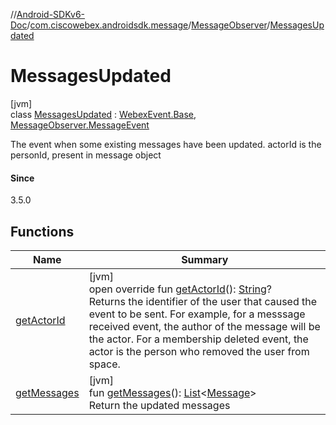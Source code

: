 //[Android-SDKv6-Doc](../../../../index.md)/[com.ciscowebex.androidsdk.message](../../index.md)/[MessageObserver](../index.md)/[MessagesUpdated](index.md)

# MessagesUpdated

[jvm]\
class [MessagesUpdated](index.md) : [WebexEvent.Base](../../../com.ciscowebex.androidsdk/-webex-event/-base/index.md), [MessageObserver.MessageEvent](../-message-event/index.md)

The event when some existing messages have been updated. actorId is the personId, present in message object

#### Since

3.5.0

## Functions

| Name | Summary |
|---|---|
| [getActorId](../../../com.ciscowebex.androidsdk/-webex-event/-base/get-actor-id.md) | [jvm]<br>open override fun [getActorId](../../../com.ciscowebex.androidsdk/-webex-event/-base/get-actor-id.md)(): [String](https://kotlinlang.org/api/latest/jvm/stdlib/kotlin/-string/index.html)?<br>Returns the identifier of the user that caused the event to be sent. For example, for a messsage received event, the author of the message will be the actor. For a membership deleted event, the actor is the person who removed the user from space. |
| [getMessages](get-messages.md) | [jvm]<br>fun [getMessages](get-messages.md)(): [List](https://kotlinlang.org/api/latest/jvm/stdlib/kotlin.collections/-list/index.html)&lt;[Message](../../-message/index.md)&gt;<br>Return the updated messages |
